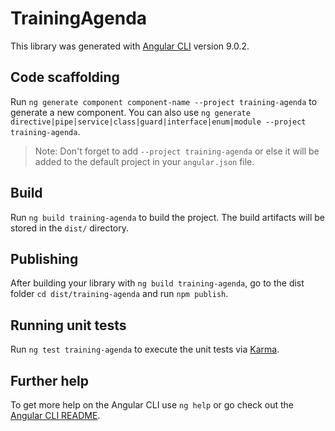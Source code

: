 # TrainingAgenda

This library was generated with [Angular CLI](https://github.com/angular/angular-cli) version 9.0.2.

## Code scaffolding

Run `ng generate component component-name --project training-agenda` to generate a new component. You can also use `ng generate directive|pipe|service|class|guard|interface|enum|module --project training-agenda`.
> Note: Don't forget to add `--project training-agenda` or else it will be added to the default project in your `angular.json` file. 

## Build

Run `ng build training-agenda` to build the project. The build artifacts will be stored in the `dist/` directory.

## Publishing

After building your library with `ng build training-agenda`, go to the dist folder `cd dist/training-agenda` and run `npm publish`.

## Running unit tests

Run `ng test training-agenda` to execute the unit tests via [Karma](https://karma-runner.github.io).

## Further help

To get more help on the Angular CLI use `ng help` or go check out the [Angular CLI README](https://github.com/angular/angular-cli/blob/master/README.md).
